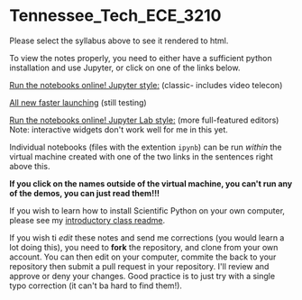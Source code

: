 # Tennessee_Tech_ECE_3210

Please select the syllabus above to see it rendered to html.

To view the notes properly, you need to either have a sufficient python installation and use Jupyter, or click on one of the links below. 

[Run the notebooks online! Jupyter style:](https://mybinder.org/v2/gh/josephcslater/Tennessee_Tech_ECE_3210/master) (classic- includes video telecon)

[All new faster launching](https://mybinder.org/v2/gh/josephcslater/controls_binder/master?urlpath=git-pull?repo=https://github.com/josephcslater/Tennessee_Tech_ECE_3210) (still testing)

[Run the notebooks online! Jupyter Lab style:](https://mybinder.org/v2/gh/josephcslater/Tennessee_Tech_ECE_3210/master?urlpath=lab) (more full-featured editors)  
Note: interactive widgets don't work well for me in this yet. 

Individual notebooks (files with the extention ``ipynb``) can be run *within* the virtual machine created with one of the two links in the sentences right above this. 

**If you click on the names outside of the virtual machine, you can't run any of the demos, you can just read them!!!**

If you wish to learn how to install Scientific Python on your own computer, please see my [introductory class readme](https://github.com/josephcslater/Introduction_to_Python/blob/master/README.rst). 

If you wish ti *edit* these notes and send me corrections (you would learn a lot doing this), you need to **fork** the repository, and clone from your own account. You can then edit on your computer, commite the back to your repository then submit a pull request in your repository. I'll review and approve or deny your changes. Good practice is to just try with a single typo correction (it can't ba hard to find them!). 
